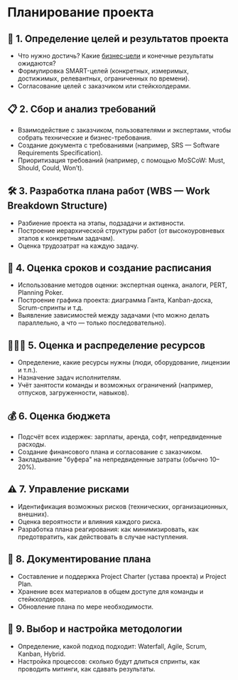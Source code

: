 # Планирование проекта

## 🧩 1. Определение целей и результатов проекта
- Что нужно достичь? Какие [бизнес-цели](01_data/busines_target.md) и конечные результаты ожидаются?
- Формулировка SMART-целей (конкретных, измеримых, достижимых, релевантных, ограниченных по времени).
- Согласование целей с заказчиком или стейкхолдерами.

## 📋 2. Сбор и анализ требований
- Взаимодействие с заказчиком, пользователями и экспертами, чтобы собрать технические и бизнес-требования.
- Создание документа с требованиями (например, SRS — Software Requirements Specification).
- Приоритизация требований (например, с помощью MoSCoW: Must, Should, Could, Won’t).

## 🛠 3. Разработка плана работ (WBS — Work Breakdown Structure)
- Разбиение проекта на этапы, подзадачи и активности.
- Построение иерархической структуры работ (от высокоуровневых этапов к конкретным задачам).
- Оценка трудозатрат на каждую задачу.

## 📆 4. Оценка сроков и создание расписания
- Использование методов оценки: экспертная оценка, аналоги, PERT, Planning Poker.
- Построение графика проекта: диаграмма Ганта, Kanban-доска, Scrum-спринты и т.д.
- Выявление зависимостей между задачами (что можно делать параллельно, а что — только последовательно).

## 🧑‍🤝‍🧑 5. Оценка и распределение ресурсов
- Определение, какие ресурсы нужны (люди, оборудование, лицензии и т.п.).
- Назначение задач исполнителям.
- Учёт занятости команды и возможных ограничений (например, отпусков, загруженности, навыков).

## 💰 6. Оценка бюджета
- Подсчёт всех издержек: зарплаты, аренда, софт, непредвиденные расходы.
- Создание финансового плана и согласование с заказчиком.
- Закладывание "буфера" на непредвиденные затраты (обычно 10–20%).

## ⚠️ 7. Управление рисками
- Идентификация возможных рисков (технических, организационных, внешних).
- Оценка вероятности и влияния каждого риска.
- Разработка плана реагирования: как минимизировать, как предотвратить, как действовать в случае наступления.

## 📜 8. Документирование плана
- Составление и поддержка Project Charter (устава проекта) и Project Plan.
- Хранение всех материалов в общем доступе для команды и стейкхолдеров.
- Обновление плана по мере необходимости.

## 🔄 9. Выбор и настройка методологии
- Определение, какой подход подходит: Waterfall, Agile, Scrum, Kanban, Hybrid.
- Настройка процессов: сколько будут длиться спринты, как проводить митинги, как сдавать результаты.
